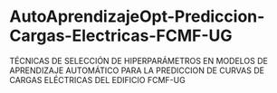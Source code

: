 # AutoAprendizajeOpt-Prediccion-Cargas-Electricas-FCMF-UG
TÉCNICAS DE SELECCIÓN DE HIPERPARÁMETROS EN MODELOS DE APRENDIZAJE AUTOMÁTICO PARA LA PREDICCION DE CURVAS DE CARGAS ELÉCTRICAS DEL EDIFICIO FCMF-UG
